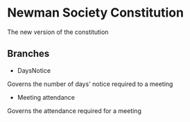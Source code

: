 Newman Society Constitution
===========================

The new version of the constitution


Branches
--------

* DaysNotice

Governs the number of days' notice required to a meeting

* Meeting attendance

Governs the attendance required for a meeting
